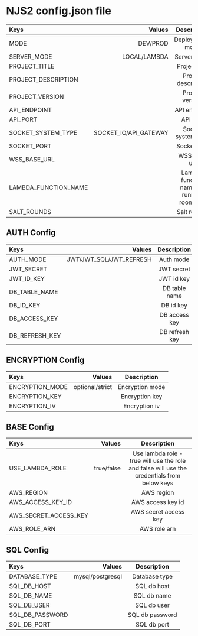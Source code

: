 NJS2 config.json file
================================================


Keys | Values | Description
| :--- | ---: | :---:
MODE  | DEV/PROD | Deployemnet mode
SERVER_MODE  | LOCAL/LAMBDA | Server mode
PROJECT_TITLE | <string> | Project title
PROJECT_DESCRIPTION | <string> | Project description
PROJECT_VERSION | <string> | Project version
API_ENDPOINT | <string> | API endpoint
API_PORT | <number> | API port
SOCKET_SYSTEM_TYPE | SOCKET_IO/API_GATEWAY | Socket system type
SOCKET_PORT | <number> | Socket port
WSS_BASE_URL | <string> | WSS base url
LAMBDA_FUNCTION_NAME | <string> | Lambda function name for running room-init
SALT_ROUNDS | <number> | Salt rounds

## AUTH Config

Keys | Values | Description
| :--- | ---: | :---:
AUTH_MODE | JWT/JWT_SQL/JWT_REFRESH | Auth mode
JWT_SECRET | <string> | JWT secret
JWT_ID_KEY | <string> | JWT id key
DB_TABLE_NAME | <string> | DB table name
DB_ID_KEY | <string> | DB id key
DB_ACCESS_KEY | <string> | DB access key
DB_REFRESH_KEY | <string> | DB refresh key

## ENCRYPTION Config
Keys | Values | Description
| :--- | ---: | :---:
ENCRYPTION_MODE | optional/strict | Encryption mode
ENCRYPTION_KEY | <string> | Encryption key
ENCRYPTION_IV | <string> | Encryption iv

## BASE Config
Keys | Values | Description
| :--- | ---: | :---:
USE_LAMBDA_ROLE | true/false | Use lambda role - true will use the role and false will use the credentials from below keys
AWS_REGION | <string> | AWS region
AWS_ACCESS_KEY_ID | <string> | AWS access key id
AWS_SECRET_ACCESS_KEY | <string> | AWS secret access key
AWS_ROLE_ARN | <string> | AWS role arn

## SQL Config
Keys | Values | Description
| :--- | ---: | :---:
DATABASE_TYPE | mysql/postgresql | Database type
SQL_DB_HOST | <string> | SQL db host
SQL_DB_NAME | <string> | SQL db name
SQL_DB_USER | <string> | SQL db user
SQL_DB_PASSWORD | <string> | SQL db password
SQL_DB_PORT | <number> | SQL db port
